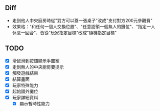 ## Diff
- 走到他人中央廚房時從"對方可以蓋一張桌子"改成"支付對方200元參觀費"
- 效果格："和任何一個人交換位置"、"任意認領一個無人的攤位"、"指定一人休息一回合"，皆從"玩家指定目標"改成"隨機指定目標"

## TODO

- [x] 滑鼠滑到按鈕顯示手圖案
- [x] 走到無人的中央廚房要提示
- [x] 觸發遊戲結束
- [x] 結算畫面
- [x] 玩家特殊能力
- [x] 起始額外攤位
- [x] 玩家詳細資料
  - [x] 顯示暫時性能力